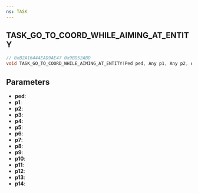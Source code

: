 ```yaml
---
ns: TASK
---
```

## TASK_GO_TO_COORD_WHILE_AIMING_AT_ENTITY

```c
// 0xB2A16444EAD9AE47 0x9BD52ABD
void TASK_GO_TO_COORD_WHILE_AIMING_AT_ENTITY(Ped ped, Any p1, Any p2, Any p3, Any p4, Any p5, Any p6, Any p7, Any p8, Any p9, Any p10, Any p11, Any p12, Any p13, Any p14);
```

## Parameters
* **ped**:
* **p1**:
* **p2**:
* **p3**:
* **p4**:
* **p5**:
* **p6**:
* **p7**:
* **p8**:
* **p9**:
* **p10**:
* **p11**:
* **p12**:
* **p13**:
* **p14**:
